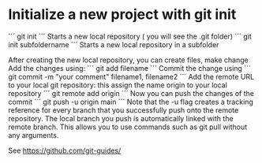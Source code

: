 # Initialize a new project with git init

´´´
git init 
´´´
Starts a new local repository ( you will see the .git folder)
´´´
git init subfoldername
´´´
Starts a new local repository in a subfolder

After creating the new local repository, you can create files, make change
Add the changes using:
´´´
git add filename 
´´´
Commit the change using
´´´
git commit -m "your comment" filename1, filename2 
´´´
Add the remote URL to your local git repository: this assign the name origin to your local repository
´´´
git remote add origin <GITHUBPROJECTURL>
´´´
Now you can push the changes of the commit
´´´
git push -u origin main
´´´
Note that the -u flag creates a tracking reference for every branch that you successfully push onto the remote repository. 
The local branch you push is automatically linked with the remote branch. This allows you to use commands such as git pull without any arguments.

See https://github.com/git-guides/
